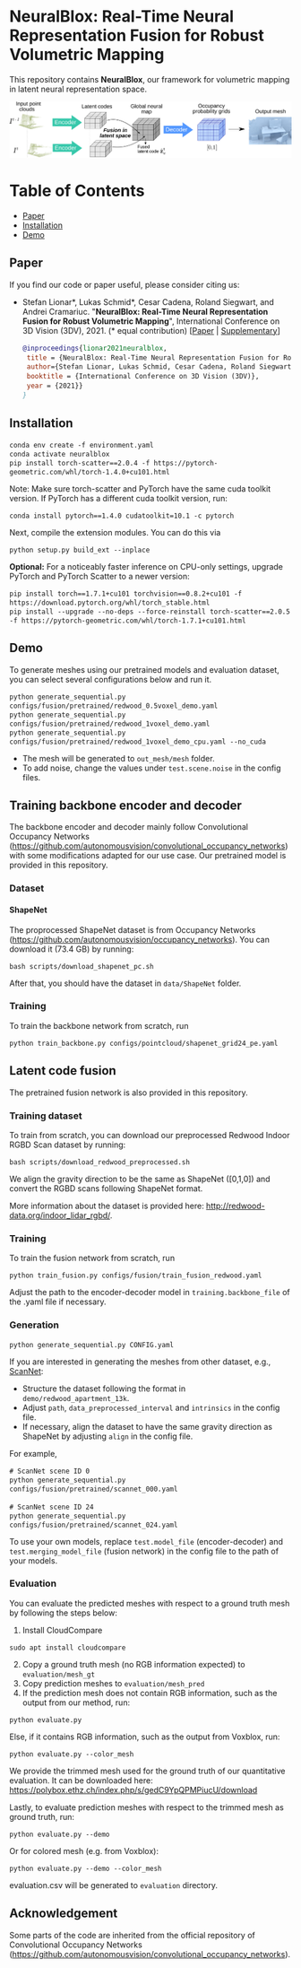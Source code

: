 # NeuralBlox: Real-Time Neural Representation Fusion for Robust Volumetric Mapping
This repository contains **NeuralBlox**, our framework for volumetric mapping in latent neural representation space. 

![teaser](media/pipeline.png "teaser")

# Table of Contents
* [Paper](#Paper)
* [Installation](#Installation)
* [Demo](#Demo)

## Paper
If you find our code or paper useful, please consider citing us:

* Stefan Lionar\*, Lukas Schmid\*, Cesar Cadena, Roland Siegwart, and Andrei Cramariuc. "**NeuralBlox: Real-Time Neural Representation Fusion for Robust Volumetric Mapping**", International Conference on 3D Vision (3DV), 2021. (\* equal contribution)
  \[[Paper](https://arxiv.org/abs/2110.09415) | [Supplementary](https://polybox.ethz.ch/index.php/s/PFelrDRddduLguP/download)\]
  ```bibtex
  @inproceedings{lionar2021neuralblox,
   title = {NeuralBlox: Real-Time Neural Representation Fusion for Robust Volumetric Mapping},
   author={Stefan Lionar, Lukas Schmid, Cesar Cadena, Roland Siegwart, Andrei Cramariuc},
   booktitle = {International Conference on 3D Vision (3DV)},
   year = {2021}}
  }
  ```

## Installation

```
conda env create -f environment.yaml
conda activate neuralblox
pip install torch-scatter==2.0.4 -f https://pytorch-geometric.com/whl/torch-1.4.0+cu101.html
```
Note: Make sure torch-scatter and PyTorch have the same cuda toolkit version. If PyTorch has a different cuda toolkit version, run:
```
conda install pytorch==1.4.0 cudatoolkit=10.1 -c pytorch
```
Next, compile the extension modules.
You can do this via
```
python setup.py build_ext --inplace
```

**Optional:** For a noticeably faster inference on CPU-only settings, upgrade PyTorch and PyTorch Scatter to a newer version:

```
pip install torch==1.7.1+cu101 torchvision==0.8.2+cu101 -f https://download.pytorch.org/whl/torch_stable.html
pip install --upgrade --no-deps --force-reinstall torch-scatter==2.0.5 -f https://pytorch-geometric.com/whl/torch-1.7.1+cu101.html
```

## Demo

To generate meshes using our pretrained models and evaluation dataset, you can select several configurations below and run it.

```
python generate_sequential.py configs/fusion/pretrained/redwood_0.5voxel_demo.yaml
python generate_sequential.py configs/fusion/pretrained/redwood_1voxel_demo.yaml
python generate_sequential.py configs/fusion/pretrained/redwood_1voxel_demo_cpu.yaml --no_cuda
```
- The mesh will be generated to `out_mesh/mesh` folder.
- To add noise, change the values under `test.scene.noise` in the config files.

## Training backbone encoder and decoder

The backbone encoder and decoder mainly follow Convolutional Occupancy Networks (https://github.com/autonomousvision/convolutional_occupancy_networks) with some modifications adapted for our use case. Our pretrained model is provided in this repository.

### Dataset

#### ShapeNet
The proprocessed ShapeNet dataset is from Occupancy Networks (https://github.com/autonomousvision/occupancy_networks). You can download it (73.4 GB) by running:

```
bash scripts/download_shapenet_pc.sh
```

After that, you should have the dataset in `data/ShapeNet` folder.

### Training
To train the backbone network from scratch, run
```
python train_backbone.py configs/pointcloud/shapenet_grid24_pe.yaml
```
## Latent code fusion

The pretrained fusion network is also provided in this repository.

### Training dataset

To train from scratch, you can download our preprocessed Redwood Indoor RGBD Scan dataset by running:
```
bash scripts/download_redwood_preprocessed.sh
```

We align the gravity direction to be the same as ShapeNet ([0,1,0]) and convert the RGBD scans following ShapeNet format. 

More information about the dataset is provided here: http://redwood-data.org/indoor_lidar_rgbd/.

### Training
    
To train the fusion network from scratch, run
```
python train_fusion.py configs/fusion/train_fusion_redwood.yaml
```
Adjust the path to the encoder-decoder model in `training.backbone_file` of the .yaml file if necessary.

### Generation

```
python generate_sequential.py CONFIG.yaml
```

If you are interested in generating the meshes from other dataset, e.g., [ScanNet](https://github.com/ScanNet/ScanNet):
- Structure the dataset following the format in `demo/redwood_apartment_13k`. 
- Adjust `path`, `data_preprocessed_interval` and `intrinsics` in the config file.
- If necessary, align the dataset to have the same gravity direction as ShapeNet by adjusting `align` in the config file.

For example,
```
# ScanNet scene ID 0
python generate_sequential.py configs/fusion/pretrained/scannet_000.yaml

# ScanNet scene ID 24
python generate_sequential.py configs/fusion/pretrained/scannet_024.yaml
```
To use your own models, replace `test.model_file` (encoder-decoder) and `test.merging_model_file` (fusion network) in the config file to the path of your models.

### Evaluation

You can evaluate the predicted meshes with respect to a ground truth mesh by following the steps below:
1. Install CloudCompare
```
sudo apt install cloudcompare
```
2. Copy a ground truth mesh (no RGB information expected) to `evaluation/mesh_gt`
3. Copy prediction meshes to `evaluation/mesh_pred`
4. If the prediction mesh does not contain RGB information, such as the output from our method, run:
```
python evaluate.py
```
Else, if it contains RGB information, such as the output from Voxblox, run:
```
python evaluate.py --color_mesh
```

We provide the trimmed mesh used for the ground truth of our quantitative evaluation. It can be downloaded here:
https://polybox.ethz.ch/index.php/s/gedC9YpQPMPiucU/download

Lastly, to evaluate prediction meshes with respect to the trimmed mesh as ground truth, run:
```
python evaluate.py --demo
```

Or for colored mesh (e.g. from Voxblox):
```
python evaluate.py --demo --color_mesh
```

evaluation.csv will be generated to `evaluation` directory.

## Acknowledgement

Some parts of the code are inherited from the official repository of Convolutional Occupancy Networks (https://github.com/autonomousvision/convolutional_occupancy_networks).
